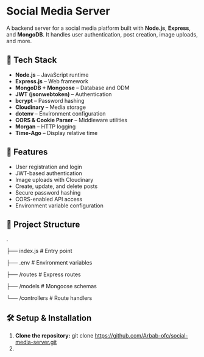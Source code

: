 # Social Media Server 

A backend server for a social media platform built with **Node.js**, **Express**, and **MongoDB**. It handles user authentication, post creation, image uploads, and more.

## 🔧 Tech Stack

- **Node.js** – JavaScript runtime
- **Express.js** – Web framework
- **MongoDB + Mongoose** – Database and ODM
- **JWT (jsonwebtoken)** – Authentication
- **bcrypt** – Password hashing
- **Cloudinary** – Media storage
- **dotenv** – Environment configuration
- **CORS & Cookie Parser** – Middleware utilities
- **Morgan** – HTTP logging
- **Time-Ago** – Display relative time

## 🚀 Features

- User registration and login
- JWT-based authentication
- Image uploads with Cloudinary
- Create, update, and delete posts
- Secure password hashing
- CORS-enabled API access
- Environment variable configuration

## 📁 Project Structure

.

├── index.js          # Entry point

├── .env              # Environment variables

├── /routes           # Express routes

├── /models           # Mongoose schemas

└── /controllers      # Route handlers



## 🛠️ Setup & Installation


1. **Clone the repository:**
   git clone https://github.com/Arbab-ofc/social-media-server.git
2.
